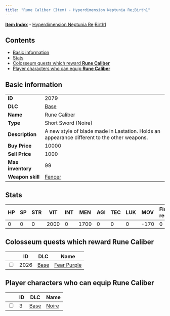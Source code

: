 ```yaml
---
title: "Rune Caliber (Item) - Hyperdimension Neptunia Re;Birth1"
---
```


[**Item Index**](/neptunia/rb1/item/index.html) - [Hyperdimension Neptunia Re;Birth1](/neptunia/rb1)

## Contents

- [Basic information](#basic-information)
- [Stats](#stats)
- [Colosseum quests which reward **Rune Caliber**](#colosseum-quests-which-reward-rune-caliber)
- [Player characters who can equip **Rune Caliber**](#player-characters-who-can-equip-rune-caliber)

## Basic information

|   |   |
| -- | -- |
| **ID** | 2079 |
| **DLC** | [Base](/neptunia/rb1/dlc/1-base.html) |
| **Name** | Rune Caliber |
| **Type** | Short Sword (Noire) |
| **Description** | A new style of blade made in Lastation. Holds an appearance different to the other weapons. |
| **Buy Price** | 10000 |
| **Sell Price** | 1000 |
| **Max inventory** | 99 |
| **Weapon skill** | [Fencer](/neptunia/rb1/skill/1-403-fencer.html) |

## Stats

| HP | SP | STR | VIT | INT | MEN | AGI | TEC | LUK | MOV | Fire res. | Ice res. | Wind res. | Lightning res. |
| -- | -- | --- | --- | --- | --- | --- | --- | --- | --- | --------- | -------- | --------- | -------------- |
| 0 | 0 | 0 | 2000 | 0 | 1700 | 0 | 0 | 0 | -170 | 0 | 0 | 0 | 0 |

## Colosseum quests which reward **Rune Caliber**

|    | ID | DLC | Name |
| -- | -- | --- | ---- |
| <input type="checkbox" id="rb1-colosseum-1-2026" class="trackbox" /> | 2026 | [Base](/neptunia/rb1/dlc/1-base.html) | [Fear Purple](/neptunia/rb1/colosseum/1-2026-fear-purple.html) |

## Player characters who can equip **Rune Caliber**

|    | ID | DLC | Name |
| -- | -- | --- | ---- |
| <input type="checkbox" id="rb1-player-1-3" class="trackbox" /> | 3 | [Base](/neptunia/rb1/dlc/1-base.html) | [Noire](/neptunia/rb1/player/1-3-noire.html) |